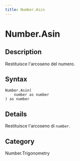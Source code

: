 ```yaml
---
title: Number.Asin
---
```


# Number.Asin


## Description

Restituisce l&#39;arcoseno del numero.


## Syntax

```powerquery
Number.Asin(
    number as number
) as number
```


## Details

Restituisce l'arcoseno di <code>number</code>.



## Category
Number.Trigonometry
